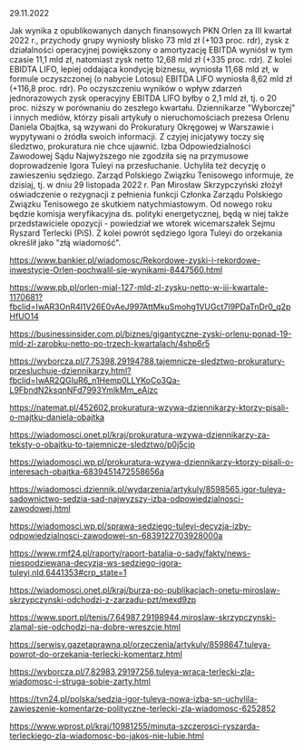 29.11.2022

Jak wynika z opublikowanych danych finansowych PKN Orlen za III kwartał 2022 r., przychody grupy wyniosły blisko 73 mld zł (+103 proc. rdr), zysk z działalności operacyjnej powiększony o amortyzację EBITDA wyniósł w tym czasie 11,1 mld zł, natomiast zysk netto 12,68 mld zł (+335 proc. rdr). Z kolei EBIDTA LIFO, lepiej oddająca kondycję biznesu, wyniosła 11,68 mld zł, w formule oczyszczonej (o nabycie Lotosu) EBITDA LIFO wyniosła 8,62 mld zł (+116,8 proc. rdr). Po oczyszczeniu wyników o wpływ zdarzeń jednorazowych zysk operacyjny EBITDA LIFO byłby o 2,1 mld zł, tj. o 20 proc. niższy w porównaniu do zeszłego kwartału. Dziennikarze "Wyborczej" i innych mediów, którzy pisali artykuły o nieruchomościach prezesa Orlenu Daniela Obajtka, są wzywani do Prokuratury Okręgowej w Warszawie i wypytywani o źródła swoich informacji. Z czyjej inicjatywy toczy się śledztwo, prokuratura nie chce ujawnić. Izba Odpowiedzialności Zawodowej Sądu Najwyższego nie zgodziła się na przymusowe doprowadzenie Igora Tuleyi na przesłuchanie. Uchyliła też decyzję o zawieszeniu sędziego. Zarząd Polskiego Związku Tenisowego informuje, że dzisiaj, tj. w dniu 29 listopada 2022 r. Pan Mirosław Skrzypczyński złożył oświadczenie o rezygnacji z pełnienia funkcji Członka Zarządu Polskiego Związku Tenisowego ze skutkiem natychmiastowym. Od nowego roku będzie komisja weryfikacyjna ds. polityki energetycznej, będą w niej także przedstawiciele opozycji - powiedział we wtorek wicemarszałek Sejmu Ryszard Terlecki (PiS). Z kolei powrót sędziego Igora Tuleyi do orzekania określił jako "złą wiadomość".

https://www.bankier.pl/wiadomosc/Rekordowe-zyski-i-rekordowe-inwestycje-Orlen-pochwalil-sie-wynikami-8447560.html

https://www.pb.pl/orlen-mial-127-mld-zl-zysku-netto-w-iii-kwartale-1170681?fbclid=IwAR3OnR4I1V26E0vAeJ997AttMkuSmohg1VUGct7I9PDaTnDr0_q2pHfUO14

https://businessinsider.com.pl/biznes/gigantyczne-zyski-orlenu-ponad-19-mld-zl-zarobku-netto-po-trzech-kwartalach/4shp6r5

https://wyborcza.pl/7,75398,29194788,tajemnicze-sledztwo-prokuratury-przesluchuje-dziennikarzy.html?fbclid=IwAR2QGIuR6_n1Hemp0LLYKoCo3Qa-L9FbndN2ksqnNFd7993YmlkMm_eAizc

https://natemat.pl/452602,prokuratura-wzywa-dziennikarzy-ktorzy-pisali-o-majtku-daniela-obajtka

https://wiadomosci.onet.pl/kraj/prokuratura-wzywa-dziennikarzy-za-teksty-o-obajtku-to-tajemnicze-sledztwo/p0j5cjp

https://wiadomosci.wp.pl/prokuratura-wzywa-dziennikarzy-ktorzy-pisali-o-interesach-obajtka-6839451472558656a

https://wiadomosci.dziennik.pl/wydarzenia/artykuly/8598565,igor-tuleya-sadownictwo-sedzia-sad-najwyzszy-izba-odpowiedzialnosci-zawodowej.html

https://wiadomosci.wp.pl/sprawa-sedziego-tuleyi-decyzja-izby-odpowiedzialnosci-zawodowej-sn-6839122703928000a

https://www.rmf24.pl/raporty/raport-batalia-o-sady/fakty/news-niespodziewana-decyzja-ws-sedziego-igora-tuleyi,nId,6441353#crp_state=1

https://wiadomosci.onet.pl/kraj/burza-po-publikacjach-onetu-miroslaw-skrzypczynski-odchodzi-z-zarzadu-pzt/mexd9zp

https://www.sport.pl/tenis/7,64987,29198944,miroslaw-skrzypczynski-zlamal-sie-odchodzi-na-dobre-wreszcie.html

https://serwisy.gazetaprawna.pl/orzeczenia/artykuly/8598647,tuleya-powrot-do-orzekania-terlecki-komentarz.html

https://wyborcza.pl/7,82983,29197256,tuleya-wraca-terlecki-zla-wiadomosc-i-struga-sobie-zarty.html

https://tvn24.pl/polska/sedzia-igor-tuleya-nowa-izba-sn-uchylila-zawieszenie-komentarze-polityczne-terlecki-zla-wiadomosc-6252852

https://www.wprost.pl/kraj/10981255/minuta-szczerosci-ryszarda-terleckiego-zla-wiadomosc-bo-jakos-nie-lubie.html